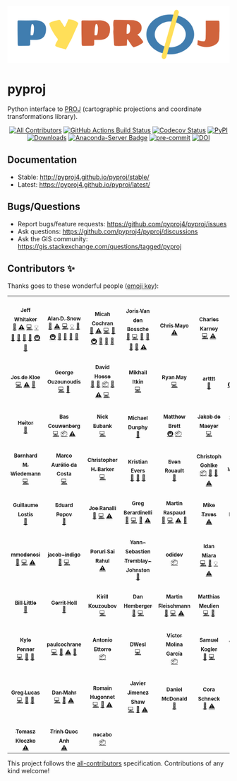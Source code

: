 ![Pyproj logo](https://raw.githubusercontent.com/pyproj4/pyproj/main/docs/media/logo.png)

# pyproj

Python interface to [PROJ](http://proj.org) (cartographic projections and coordinate transformations library).

<p align="center">
<a href="#contributors"><img alt="All Contributors" src="https://img.shields.io/badge/all_contributors-66-orange.svg?style=flat-square"></a>
<a href="https://github.com/pyproj4/pyproj/actions?query=workflow%3ATests"><img alt="GitHub Actions Build Status" src="https://github.com/pyproj4/pyproj/workflows/Tests/badge.svg"></a>
<a href="https://codecov.io/gh/pyproj4/pyproj"><img alt="Codecov Status" src="https://codecov.io/gh/pyproj4/pyproj/branch/main/graph/badge.svg"></a>
<a href="https://badge.fury.io/py/pyproj"><img alt="PyPI" src="https://badge.fury.io/py/pyproj.svg"></a>
<a href="https://pepy.tech/project/pyproj"><img alt="Downloads" src="https://pepy.tech/badge/pyproj"></a>
<a href="https://anaconda.org/conda-forge/pyproj"><img alt="Anaconda-Server Badge" src="https://anaconda.org/conda-forge/pyproj/badges/version.svg"></a>
<a href="https://github.com/pre-commit/pre-commit"><img alt="pre-commit" src="https://img.shields.io/badge/pre--commit-enabled-brightgreen?logo=pre-commit&logoColor=white"></a>
<a href="https://zenodo.org/badge/latestdoi/28607354"><img alt="DOI" src="https://zenodo.org/badge/28607354.svg"></a>
</p>


## Documentation

- Stable: http://pyproj4.github.io/pyproj/stable/
- Latest: https://pyproj4.github.io/pyproj/latest/

## Bugs/Questions

- Report bugs/feature requests: https://github.com/pyproj4/pyproj/issues
- Ask questions: https://github.com/pyproj4/pyproj/discussions
- Ask the GIS community: https://gis.stackexchange.com/questions/tagged/pyproj

## Contributors ✨

Thanks goes to these wonderful people ([emoji key](https://allcontributors.org/docs/en/emoji-key)):

<!-- ALL-CONTRIBUTORS-LIST:START - Do not remove or modify this section -->
<!-- prettier-ignore-start -->
<!-- markdownlint-disable -->
<table>
  <tr>
    <td align="center"><a href="https://github.com/jswhit"><img src="https://avatars2.githubusercontent.com/u/579593?v=4?s=100" width="100px;" alt=""/><br /><sub><b>Jeff Whitaker</b></sub></a><br /><a href="https://github.com/pyproj4/pyproj/commits?author=jswhit" title="Documentation">📖</a> <a href="https://github.com/pyproj4/pyproj/commits?author=jswhit" title="Tests">⚠️</a> <a href="https://github.com/pyproj4/pyproj/commits?author=jswhit" title="Code">💻</a> <a href="#example-jswhit" title="Examples">💡</a> <a href="#ideas-jswhit" title="Ideas, Planning, & Feedback">🤔</a> <a href="https://github.com/pyproj4/pyproj/pulls?q=is%3Apr+reviewed-by%3Ajswhit" title="Reviewed Pull Requests">👀</a> <a href="#question-jswhit" title="Answering Questions">💬</a> <a href="#maintenance-jswhit" title="Maintenance">🚧</a> <a href="#infra-jswhit" title="Infrastructure (Hosting, Build-Tools, etc)">🚇</a> <a href="https://github.com/pyproj4/pyproj/issues?q=author%3Ajswhit" title="Bug reports">🐛</a></td>
    <td align="center"><a href="https://github.com/snowman2"><img src="https://avatars3.githubusercontent.com/u/8699967?v=4?s=100" width="100px;" alt=""/><br /><sub><b>Alan D. Snow</b></sub></a><br /><a href="https://github.com/pyproj4/pyproj/commits?author=snowman2" title="Documentation">📖</a> <a href="https://github.com/pyproj4/pyproj/commits?author=snowman2" title="Tests">⚠️</a> <a href="https://github.com/pyproj4/pyproj/commits?author=snowman2" title="Code">💻</a> <a href="#example-snowman2" title="Examples">💡</a> <a href="#maintenance-snowman2" title="Maintenance">🚧</a> <a href="#infra-snowman2" title="Infrastructure (Hosting, Build-Tools, etc)">🚇</a> <a href="#ideas-snowman2" title="Ideas, Planning, & Feedback">🤔</a> <a href="https://github.com/pyproj4/pyproj/pulls?q=is%3Apr+reviewed-by%3Asnowman2" title="Reviewed Pull Requests">👀</a> <a href="#question-snowman2" title="Answering Questions">💬</a> <a href="https://github.com/pyproj4/pyproj/issues?q=author%3Asnowman2" title="Bug reports">🐛</a></td>
    <td align="center"><a href="https://github.com/micahcochran"><img src="https://avatars0.githubusercontent.com/u/7433104?v=4?s=100" width="100px;" alt=""/><br /><sub><b>Micah Cochran</b></sub></a><br /><a href="https://github.com/pyproj4/pyproj/commits?author=micahcochran" title="Documentation">📖</a> <a href="https://github.com/pyproj4/pyproj/commits?author=micahcochran" title="Tests">⚠️</a> <a href="https://github.com/pyproj4/pyproj/commits?author=micahcochran" title="Code">💻</a> <a href="#maintenance-micahcochran" title="Maintenance">🚧</a> <a href="#infra-micahcochran" title="Infrastructure (Hosting, Build-Tools, etc)">🚇</a> <a href="https://github.com/pyproj4/pyproj/pulls?q=is%3Apr+reviewed-by%3Amicahcochran" title="Reviewed Pull Requests">👀</a> <a href="#question-micahcochran" title="Answering Questions">💬</a> <a href="https://github.com/pyproj4/pyproj/issues?q=author%3Amicahcochran" title="Bug reports">🐛</a></td>
    <td align="center"><a href="https://jorisvandenbossche.github.io/"><img src="https://avatars2.githubusercontent.com/u/1020496?v=4?s=100" width="100px;" alt=""/><br /><sub><b>Joris Van den Bossche</b></sub></a><br /><a href="https://github.com/pyproj4/pyproj/commits?author=jorisvandenbossche" title="Documentation">📖</a> <a href="https://github.com/pyproj4/pyproj/commits?author=jorisvandenbossche" title="Code">💻</a> <a href="#ideas-jorisvandenbossche" title="Ideas, Planning, & Feedback">🤔</a> <a href="https://github.com/pyproj4/pyproj/pulls?q=is%3Apr+reviewed-by%3Ajorisvandenbossche" title="Reviewed Pull Requests">👀</a> <a href="#question-jorisvandenbossche" title="Answering Questions">💬</a> <a href="https://github.com/pyproj4/pyproj/issues?q=author%3Ajorisvandenbossche" title="Bug reports">🐛</a> <a href="https://github.com/pyproj4/pyproj/commits?author=jorisvandenbossche" title="Tests">⚠️</a></td>
    <td align="center"><a href="https://github.com/cjmayo"><img src="https://avatars1.githubusercontent.com/u/921089?v=4?s=100" width="100px;" alt=""/><br /><sub><b>Chris Mayo</b></sub></a><br /><a href="https://github.com/pyproj4/pyproj/commits?author=cjmayo" title="Tests">⚠️</a></td>
    <td align="center"><a href="https://www.petrel.org"><img src="https://avatars1.githubusercontent.com/u/2298266?v=4?s=100" width="100px;" alt=""/><br /><sub><b>Charles Karney</b></sub></a><br /><a href="https://github.com/pyproj4/pyproj/commits?author=cffk" title="Code">💻</a> <a href="https://github.com/pyproj4/pyproj/commits?author=cffk" title="Tests">⚠️</a></td>
    <td align="center"><a href="http://www.justaprogrammer.net/profile/justin"><img src="https://avatars3.githubusercontent.com/u/146930?v=4?s=100" width="100px;" alt=""/><br /><sub><b>Justin Dearing</b></sub></a><br /><a href="#infra-zippy1981" title="Infrastructure (Hosting, Build-Tools, etc)">🚇</a></td>
  </tr>
  <tr>
    <td align="center"><a href="https://github.com/jdkloe"><img src="https://avatars3.githubusercontent.com/u/1906112?v=4?s=100" width="100px;" alt=""/><br /><sub><b>Jos de Kloe</b></sub></a><br /><a href="https://github.com/pyproj4/pyproj/commits?author=jdkloe" title="Code">💻</a> <a href="https://github.com/pyproj4/pyproj/commits?author=jdkloe" title="Tests">⚠️</a> <a href="https://github.com/pyproj4/pyproj/issues?q=author%3Ajdkloe" title="Bug reports">🐛</a></td>
    <td align="center"><a href="https://github.com/georgeouzou"><img src="https://avatars3.githubusercontent.com/u/16732042?v=4?s=100" width="100px;" alt=""/><br /><sub><b>George Ouzounoudis</b></sub></a><br /><a href="https://github.com/pyproj4/pyproj/commits?author=georgeouzou" title="Code">💻</a> <a href="#ideas-georgeouzou" title="Ideas, Planning, & Feedback">🤔</a></td>
    <td align="center"><a href="https://github.com/djhoese"><img src="https://avatars3.githubusercontent.com/u/1828519?v=4?s=100" width="100px;" alt=""/><br /><sub><b>David Hoese</b></sub></a><br /><a href="https://github.com/pyproj4/pyproj/pulls?q=is%3Apr+reviewed-by%3Adjhoese" title="Reviewed Pull Requests">👀</a> <a href="#ideas-djhoese" title="Ideas, Planning, & Feedback">🤔</a> <a href="#platform-djhoese" title="Packaging/porting to new platform">📦</a> <a href="https://github.com/pyproj4/pyproj/commits?author=djhoese" title="Documentation">📖</a> <a href="https://github.com/pyproj4/pyproj/commits?author=djhoese" title="Tests">⚠️</a> <a href="https://github.com/pyproj4/pyproj/commits?author=djhoese" title="Code">💻</a></td>
    <td align="center"><a href="http://mitkin.github.io"><img src="https://avatars3.githubusercontent.com/u/3927849?v=4?s=100" width="100px;" alt=""/><br /><sub><b>Mikhail Itkin</b></sub></a><br /><a href="https://github.com/pyproj4/pyproj/commits?author=mitkin" title="Code">💻</a></td>
    <td align="center"><a href="http://dopplershift.github.io"><img src="https://avatars2.githubusercontent.com/u/221526?v=4?s=100" width="100px;" alt=""/><br /><sub><b>Ryan May</b></sub></a><br /><a href="https://github.com/pyproj4/pyproj/commits?author=dopplershift" title="Code">💻</a></td>
    <td align="center"><a href="https://github.com/artttt"><img src="https://avatars3.githubusercontent.com/u/4626281?v=4?s=100" width="100px;" alt=""/><br /><sub><b>artttt</b></sub></a><br /><a href="#ideas-artttt" title="Ideas, Planning, & Feedback">🤔</a></td>
    <td align="center"><a href="http://ocefpaf.github.io/python4oceanographers"><img src="https://avatars1.githubusercontent.com/u/950575?v=4?s=100" width="100px;" alt=""/><br /><sub><b>Filipe</b></sub></a><br /><a href="#infra-ocefpaf" title="Infrastructure (Hosting, Build-Tools, etc)">🚇</a> <a href="https://github.com/pyproj4/pyproj/commits?author=ocefpaf" title="Code">💻</a> <a href="#platform-ocefpaf" title="Packaging/porting to new platform">📦</a> <a href="https://github.com/pyproj4/pyproj/commits?author=ocefpaf" title="Documentation">📖</a></td>
  </tr>
  <tr>
    <td align="center"><a href="https://github.com/heitorPB"><img src="https://avatars2.githubusercontent.com/u/13461702?v=4?s=100" width="100px;" alt=""/><br /><sub><b>Heitor</b></sub></a><br /><a href="https://github.com/pyproj4/pyproj/commits?author=heitorPB" title="Documentation">📖</a></td>
    <td align="center"><a href="https://github.com/sebastic"><img src="https://avatars3.githubusercontent.com/u/4605306?v=4?s=100" width="100px;" alt=""/><br /><sub><b>Bas Couwenberg</b></sub></a><br /><a href="https://github.com/pyproj4/pyproj/commits?author=sebastic" title="Code">💻</a> <a href="#platform-sebastic" title="Packaging/porting to new platform">📦</a> <a href="https://github.com/pyproj4/pyproj/commits?author=sebastic" title="Tests">⚠️</a></td>
    <td align="center"><a href="https://github.com/nickeubank"><img src="https://avatars0.githubusercontent.com/u/9683693?v=4?s=100" width="100px;" alt=""/><br /><sub><b>Nick Eubank</b></sub></a><br /><a href="https://github.com/pyproj4/pyproj/commits?author=nickeubank" title="Code">💻</a></td>
    <td align="center"><a href="https://www.math.uwaterloo.ca/~mdunphy/"><img src="https://avatars3.githubusercontent.com/u/9088426?v=4?s=100" width="100px;" alt=""/><br /><sub><b>Michael Dunphy</b></sub></a><br /><a href="https://github.com/pyproj4/pyproj/commits?author=mdunphy" title="Documentation">📖</a></td>
    <td align="center"><a href="http://matthew.dynevor.org"><img src="https://avatars2.githubusercontent.com/u/67612?v=4?s=100" width="100px;" alt=""/><br /><sub><b>Matthew Brett</b></sub></a><br /><a href="#infra-matthew-brett" title="Infrastructure (Hosting, Build-Tools, etc)">🚇</a> <a href="#platform-matthew-brett" title="Packaging/porting to new platform">📦</a></td>
    <td align="center"><a href="https://naboa.de"><img src="https://avatars1.githubusercontent.com/u/10531844?v=4?s=100" width="100px;" alt=""/><br /><sub><b>Jakob de Maeyer </b></sub></a><br /><a href="https://github.com/pyproj4/pyproj/commits?author=jdemaeyer" title="Code">💻</a></td>
    <td align="center"><a href="https://gitter.im"><img src="https://avatars2.githubusercontent.com/u/8518239?v=4?s=100" width="100px;" alt=""/><br /><sub><b>The Gitter Badger</b></sub></a><br /><a href="https://github.com/pyproj4/pyproj/commits?author=gitter-badger" title="Documentation">📖</a></td>
  </tr>
  <tr>
    <td align="center"><a href="http://lizards.opensuse.org/author/bmwiedemann/"><img src="https://avatars3.githubusercontent.com/u/637990?v=4?s=100" width="100px;" alt=""/><br /><sub><b>Bernhard M. Wiedemann</b></sub></a><br /><a href="https://github.com/pyproj4/pyproj/commits?author=bmwiedemann" title="Code">💻</a></td>
    <td align="center"><a href="https://github.com/ReallyNiceGuy"><img src="https://avatars0.githubusercontent.com/u/6545730?v=4?s=100" width="100px;" alt=""/><br /><sub><b>Marco Aurélio da Costa</b></sub></a><br /><a href="https://github.com/pyproj4/pyproj/commits?author=ReallyNiceGuy" title="Code">💻</a></td>
    <td align="center"><a href="https://github.com/ChrisBarker-NOAA"><img src="https://avatars2.githubusercontent.com/u/916576?v=4?s=100" width="100px;" alt=""/><br /><sub><b>Christopher H. Barker</b></sub></a><br /><a href="https://github.com/pyproj4/pyproj/commits?author=ChrisBarker-NOAA" title="Code">💻</a></td>
    <td align="center"><a href="https://evers.dev/"><img src="https://avatars3.githubusercontent.com/u/13132571?v=4?s=100" width="100px;" alt=""/><br /><sub><b>Kristian Evers</b></sub></a><br /><a href="#question-kbevers" title="Answering Questions">💬</a> <a href="#ideas-kbevers" title="Ideas, Planning, & Feedback">🤔</a> <a href="https://github.com/pyproj4/pyproj/commits?author=kbevers" title="Documentation">📖</a></td>
    <td align="center"><a href="http://www.spatialys.com/en/about/"><img src="https://avatars2.githubusercontent.com/u/1192433?v=4?s=100" width="100px;" alt=""/><br /><sub><b>Even Rouault</b></sub></a><br /><a href="#question-rouault" title="Answering Questions">💬</a></td>
    <td align="center"><a href="https://github.com/cgohlke"><img src="https://avatars3.githubusercontent.com/u/483428?v=4?s=100" width="100px;" alt=""/><br /><sub><b>Christoph Gohlke</b></sub></a><br /><a href="#platform-cgohlke" title="Packaging/porting to new platform">📦</a> <a href="#question-cgohlke" title="Answering Questions">💬</a> <a href="https://github.com/pyproj4/pyproj/issues?q=author%3Acgohlke" title="Bug reports">🐛</a> <a href="https://github.com/pyproj4/pyproj/commits?author=cgohlke" title="Tests">⚠️</a></td>
    <td align="center"><a href="https://github.com/chrrrisw"><img src="https://avatars0.githubusercontent.com/u/5555320?v=4?s=100" width="100px;" alt=""/><br /><sub><b>Chris Willoughby</b></sub></a><br /><a href="https://github.com/pyproj4/pyproj/commits?author=chrrrisw" title="Code">💻</a></td>
  </tr>
  <tr>
    <td align="center"><a href="https://github.com/glostis"><img src="https://avatars0.githubusercontent.com/u/25295717?v=4?s=100" width="100px;" alt=""/><br /><sub><b>Guillaume Lostis</b></sub></a><br /><a href="https://github.com/pyproj4/pyproj/commits?author=glostis" title="Documentation">📖</a></td>
    <td align="center"><a href="https://github.com/edpop"><img src="https://avatars3.githubusercontent.com/u/13479292?v=4?s=100" width="100px;" alt=""/><br /><sub><b>Eduard Popov</b></sub></a><br /><a href="https://github.com/pyproj4/pyproj/commits?author=edpop" title="Documentation">📖</a></td>
    <td align="center"><a href="http://www.personal.psu.edu/jar339"><img src="https://avatars2.githubusercontent.com/u/7864460?v=4?s=100" width="100px;" alt=""/><br /><sub><b>Joe Ranalli</b></sub></a><br /><a href="https://github.com/pyproj4/pyproj/issues?q=author%3Ajranalli" title="Bug reports">🐛</a> <a href="https://github.com/pyproj4/pyproj/commits?author=jranalli" title="Code">💻</a> <a href="https://github.com/pyproj4/pyproj/commits?author=jranalli" title="Tests">⚠️</a></td>
    <td align="center"><a href="https://github.com/gberardinelli"><img src="https://avatars0.githubusercontent.com/u/13799588?v=4?s=100" width="100px;" alt=""/><br /><sub><b>Greg Berardinelli</b></sub></a><br /><a href="https://github.com/pyproj4/pyproj/issues?q=author%3Agberardinelli" title="Bug reports">🐛</a> <a href="https://github.com/pyproj4/pyproj/commits?author=gberardinelli" title="Code">💻</a> <a href="#ideas-gberardinelli" title="Ideas, Planning, & Feedback">🤔</a> <a href="https://github.com/pyproj4/pyproj/commits?author=gberardinelli" title="Tests">⚠️</a></td>
    <td align="center"><a href="https://github.com/mraspaud"><img src="https://avatars1.githubusercontent.com/u/167802?v=4?s=100" width="100px;" alt=""/><br /><sub><b>Martin Raspaud</b></sub></a><br /><a href="https://github.com/pyproj4/pyproj/issues?q=author%3Amraspaud" title="Bug reports">🐛</a> <a href="https://github.com/pyproj4/pyproj/commits?author=mraspaud" title="Code">💻</a> <a href="https://github.com/pyproj4/pyproj/commits?author=mraspaud" title="Tests">⚠️</a> <a href="#ideas-mraspaud" title="Ideas, Planning, & Feedback">🤔</a></td>
    <td align="center"><a href="https://sites.google.com/site/mwtoews/"><img src="https://avatars1.githubusercontent.com/u/895458?v=4?s=100" width="100px;" alt=""/><br /><sub><b>Mike Taves</b></sub></a><br /><a href="https://github.com/pyproj4/pyproj/commits?author=mwtoews" title="Tests">⚠️</a></td>
    <td align="center"><a href="http://davidhaberthür.ch"><img src="https://avatars2.githubusercontent.com/u/1651235?v=4?s=100" width="100px;" alt=""/><br /><sub><b>David Haberthür</b></sub></a><br /><a href="https://github.com/pyproj4/pyproj/commits?author=habi" title="Documentation">📖</a></td>
  </tr>
  <tr>
    <td align="center"><a href="https://github.com/mmodenesi"><img src="https://avatars2.githubusercontent.com/u/5569789?v=4?s=100" width="100px;" alt=""/><br /><sub><b>mmodenesi</b></sub></a><br /><a href="https://github.com/pyproj4/pyproj/issues?q=author%3Ammodenesi" title="Bug reports">🐛</a> <a href="https://github.com/pyproj4/pyproj/commits?author=mmodenesi" title="Code">💻</a> <a href="https://github.com/pyproj4/pyproj/commits?author=mmodenesi" title="Tests">⚠️</a></td>
    <td align="center"><a href="https://www.indigoag.com/"><img src="https://avatars0.githubusercontent.com/u/48448372?v=4?s=100" width="100px;" alt=""/><br /><sub><b>jacob-indigo</b></sub></a><br /><a href="https://github.com/pyproj4/pyproj/issues?q=author%3Ajacob-indigo" title="Bug reports">🐛</a> <a href="https://github.com/pyproj4/pyproj/commits?author=jacob-indigo" title="Code">💻</a></td>
    <td align="center"><a href="https://rahulporuri.github.io"><img src="https://avatars0.githubusercontent.com/u/1926457?v=4?s=100" width="100px;" alt=""/><br /><sub><b>Poruri Sai Rahul</b></sub></a><br /><a href="https://github.com/pyproj4/pyproj/commits?author=rahulporuri" title="Tests">⚠️</a></td>
    <td align="center"><a href="https://medium.com/@underchemist"><img src="https://avatars1.githubusercontent.com/u/5283998?v=4?s=100" width="100px;" alt=""/><br /><sub><b>Yann-Sebastien Tremblay-Johnston</b></sub></a><br /><a href="https://github.com/pyproj4/pyproj/commits?author=underchemist" title="Documentation">📖</a></td>
    <td align="center"><a href="https://github.com/odidev"><img src="https://avatars2.githubusercontent.com/u/40816837?v=4?s=100" width="100px;" alt=""/><br /><sub><b>odidev</b></sub></a><br /><a href="#platform-odidev" title="Packaging/porting to new platform">📦</a></td>
    <td align="center"><a href="https://github.com/idanmiara"><img src="https://avatars.githubusercontent.com/u/26349741?v=4?s=100" width="100px;" alt=""/><br /><sub><b>Idan Miara</b></sub></a><br /><a href="https://github.com/pyproj4/pyproj/commits?author=idanmiara" title="Code">💻</a> <a href="https://github.com/pyproj4/pyproj/commits?author=idanmiara" title="Documentation">📖</a> <a href="#example-idanmiara" title="Examples">💡</a> <a href="https://github.com/pyproj4/pyproj/commits?author=idanmiara" title="Tests">⚠️</a></td>
    <td align="center"><a href="https://github.com/direvus"><img src="https://avatars.githubusercontent.com/u/312229?v=4?s=100" width="100px;" alt=""/><br /><sub><b>Brendan Jurd</b></sub></a><br /><a href="https://github.com/pyproj4/pyproj/commits?author=direvus" title="Documentation">📖</a> <a href="#design-direvus" title="Design">🎨</a></td>
  </tr>
  <tr>
    <td align="center"><a href="https://www.metoffice.gov.uk/"><img src="https://avatars.githubusercontent.com/u/2051656?v=4?s=100" width="100px;" alt=""/><br /><sub><b>Bill Little</b></sub></a><br /><a href="https://github.com/pyproj4/pyproj/commits?author=bjlittle" title="Documentation">📖</a></td>
    <td align="center"><a href="https://github.com/gerritholl"><img src="https://avatars.githubusercontent.com/u/500246?v=4?s=100" width="100px;" alt=""/><br /><sub><b>Gerrit Holl</b></sub></a><br /><a href="https://github.com/pyproj4/pyproj/commits?author=gerritholl" title="Documentation">📖</a></td>
    <td align="center"><a href="https://github.com/Kirill888"><img src="https://avatars.githubusercontent.com/u/1428024?v=4?s=100" width="100px;" alt=""/><br /><sub><b>Kirill Kouzoubov</b></sub></a><br /><a href="https://github.com/pyproj4/pyproj/commits?author=Kirill888" title="Code">💻</a></td>
    <td align="center"><a href="https://github.com/hemberger"><img src="https://avatars.githubusercontent.com/u/846186?v=4?s=100" width="100px;" alt=""/><br /><sub><b>Dan Hemberger</b></sub></a><br /><a href="https://github.com/pyproj4/pyproj/issues?q=author%3Ahemberger" title="Bug reports">🐛</a> <a href="https://github.com/pyproj4/pyproj/commits?author=hemberger" title="Code">💻</a></td>
    <td align="center"><a href="https://github.com/martinfleis"><img src="https://avatars.githubusercontent.com/u/36797143?v=4?s=100" width="100px;" alt=""/><br /><sub><b>Martin Fleischmann</b></sub></a><br /><a href="https://github.com/pyproj4/pyproj/issues?q=author%3Amartinfleis" title="Bug reports">🐛</a> <a href="https://github.com/pyproj4/pyproj/commits?author=martinfleis" title="Code">💻</a> <a href="https://github.com/pyproj4/pyproj/commits?author=martinfleis" title="Tests">⚠️</a></td>
    <td align="center"><a href="https://github.com/orontee"><img src="https://avatars.githubusercontent.com/u/2065954?v=4?s=100" width="100px;" alt=""/><br /><sub><b>Matthias Meulien</b></sub></a><br /><a href="https://github.com/pyproj4/pyproj/commits?author=orontee" title="Code">💻</a> <a href="https://github.com/pyproj4/pyproj/issues?q=author%3Aorontee" title="Bug reports">🐛</a></td>
    <td align="center"><a href="https://github.com/iboates"><img src="https://avatars.githubusercontent.com/u/13814358?v=4?s=100" width="100px;" alt=""/><br /><sub><b>Isaac Boates</b></sub></a><br /><a href="https://github.com/pyproj4/pyproj/commits?author=iboates" title="Code">💻</a> <a href="https://github.com/pyproj4/pyproj/issues?q=author%3Aiboates" title="Bug reports">🐛</a> <a href="https://github.com/pyproj4/pyproj/commits?author=iboates" title="Tests">⚠️</a></td>
  </tr>
  <tr>
    <td align="center"><a href="https://github.com/kdpenner"><img src="https://avatars.githubusercontent.com/u/9297904?v=4?s=100" width="100px;" alt=""/><br /><sub><b>Kyle Penner</b></sub></a><br /><a href="https://github.com/pyproj4/pyproj/commits?author=kdpenner" title="Code">💻</a> <a href="https://github.com/pyproj4/pyproj/issues?q=author%3Akdpenner" title="Bug reports">🐛</a> <a href="https://github.com/pyproj4/pyproj/commits?author=kdpenner" title="Documentation">📖</a></td>
    <td align="center"><a href="https://github.com/paulcochrane"><img src="https://avatars.githubusercontent.com/u/18310598?v=4?s=100" width="100px;" alt=""/><br /><sub><b>paulcochrane</b></sub></a><br /><a href="https://github.com/pyproj4/pyproj/commits?author=paulcochrane" title="Code">💻</a> <a href="https://github.com/pyproj4/pyproj/commits?author=paulcochrane" title="Documentation">📖</a> <a href="https://github.com/pyproj4/pyproj/commits?author=paulcochrane" title="Tests">⚠️</a> <a href="https://github.com/pyproj4/pyproj/issues?q=author%3Apaulcochrane" title="Bug reports">🐛</a></td>
    <td align="center"><a href="https://github.com/vot4anto"><img src="https://avatars.githubusercontent.com/u/56338190?v=4?s=100" width="100px;" alt=""/><br /><sub><b>Antonio Ettorre</b></sub></a><br /><a href="#platform-vot4anto" title="Packaging/porting to new platform">📦</a></td>
    <td align="center"><a href="https://github.com/DWesl"><img src="https://avatars.githubusercontent.com/u/22566757?v=4?s=100" width="100px;" alt=""/><br /><sub><b>DWesl</b></sub></a><br /><a href="https://github.com/pyproj4/pyproj/commits?author=DWesl" title="Code">💻</a></td>
    <td align="center"><a href="https://github.com/molinav"><img src="https://avatars.githubusercontent.com/u/9979942?v=4?s=100" width="100px;" alt=""/><br /><sub><b>Víctor Molina García</b></sub></a><br /><a href="#platform-molinav" title="Packaging/porting to new platform">📦</a></td>
    <td align="center"><a href="https://github.com/skogler"><img src="https://avatars.githubusercontent.com/u/1032405?v=4?s=100" width="100px;" alt=""/><br /><sub><b>Samuel Kogler</b></sub></a><br /><a href="https://github.com/pyproj4/pyproj/issues?q=author%3Askogler" title="Bug reports">🐛</a> <a href="https://github.com/pyproj4/pyproj/commits?author=skogler" title="Code">💻</a></td>
    <td align="center"><a href="https://github.com/shadchin"><img src="https://avatars.githubusercontent.com/u/61256?v=4?s=100" width="100px;" alt=""/><br /><sub><b>Alexander Shadchin</b></sub></a><br /><a href="https://github.com/pyproj4/pyproj/issues?q=author%3Ashadchin" title="Bug reports">🐛</a> <a href="https://github.com/pyproj4/pyproj/commits?author=shadchin" title="Code">💻</a></td>
  </tr>
  <tr>
    <td align="center"><a href="https://github.com/greglucas"><img src="https://avatars.githubusercontent.com/u/12417828?v=4?s=100" width="100px;" alt=""/><br /><sub><b>Greg Lucas</b></sub></a><br /><a href="https://github.com/pyproj4/pyproj/commits?author=greglucas" title="Code">💻</a> <a href="#ideas-greglucas" title="Ideas, Planning, & Feedback">🤔</a> <a href="#maintenance-greglucas" title="Maintenance">🚧</a></td>
    <td align="center"><a href="https://github.com/dmahr1"><img src="https://avatars.githubusercontent.com/u/8354515?v=4?s=100" width="100px;" alt=""/><br /><sub><b>Dan Mahr</b></sub></a><br /><a href="https://github.com/pyproj4/pyproj/commits?author=dmahr1" title="Code">💻</a> <a href="https://github.com/pyproj4/pyproj/commits?author=dmahr1" title="Documentation">📖</a> <a href="https://github.com/pyproj4/pyproj/commits?author=dmahr1" title="Tests">⚠️</a></td>
    <td align="center"><a href="https://github.com/rhugonnet"><img src="https://avatars.githubusercontent.com/u/28896516?v=4?s=100" width="100px;" alt=""/><br /><sub><b>Romain Hugonnet</b></sub></a><br /><a href="https://github.com/pyproj4/pyproj/commits?author=rhugonnet" title="Code">💻</a> <a href="https://github.com/pyproj4/pyproj/commits?author=rhugonnet" title="Documentation">📖</a> <a href="https://github.com/pyproj4/pyproj/commits?author=rhugonnet" title="Tests">⚠️</a></td>
    <td align="center"><a href="https://javier.jimenezshaw.com/"><img src="https://avatars.githubusercontent.com/u/15678366?v=4?s=100" width="100px;" alt=""/><br /><sub><b>Javier Jimenez Shaw</b></sub></a><br /><a href="https://github.com/pyproj4/pyproj/commits?author=jjimenezshaw" title="Code">💻</a> <a href="https://github.com/pyproj4/pyproj/commits?author=jjimenezshaw" title="Documentation">📖</a> <a href="https://github.com/pyproj4/pyproj/commits?author=jjimenezshaw" title="Tests">⚠️</a></td>
    <td align="center"><a href="https://github.com/djm93dev"><img src="https://avatars.githubusercontent.com/u/101536185?v=4?s=100" width="100px;" alt=""/><br /><sub><b>Daniel McDonald</b></sub></a><br /><a href="https://github.com/pyproj4/pyproj/commits?author=djm93dev" title="Documentation">📖</a></td>
    <td align="center"><a href="https://cyschneck.com/"><img src="https://avatars.githubusercontent.com/u/22159116?v=4?s=100" width="100px;" alt=""/><br /><sub><b>Cora Schneck</b></sub></a><br /><a href="https://github.com/pyproj4/pyproj/commits?author=cyschneck" title="Documentation">📖</a> <a href="https://github.com/pyproj4/pyproj/commits?author=cyschneck" title="Tests">⚠️</a></td>
    <td align="center"><a href="https://github.com/zanejgr"><img src="https://avatars.githubusercontent.com/u/14795919?v=4?s=100" width="100px;" alt=""/><br /><sub><b>zanejgr</b></sub></a><br /><a href="https://github.com/pyproj4/pyproj/commits?author=zanejgr" title="Documentation">📖</a></td>
  </tr>
  <tr>
    <td align="center"><a href="https://github.com/kloczek"><img src="https://avatars.githubusercontent.com/u/31284574?v=4?s=100" width="100px;" alt=""/><br /><sub><b>Tomasz Kłoczko</b></sub></a><br /><a href="https://github.com/pyproj4/pyproj/commits?author=kloczek" title="Tests">⚠️</a></td>
    <td align="center"><a href="https://github.com/tqa236"><img src="https://avatars.githubusercontent.com/u/25203655?v=4?s=100" width="100px;" alt=""/><br /><sub><b>Trinh Quoc Anh</b></sub></a><br /><a href="https://github.com/pyproj4/pyproj/commits?author=tqa236" title="Tests">⚠️</a></td>
    <td align="center"><a href="https://github.com/necabo"><img src="https://avatars.githubusercontent.com/u/23185845?v=4?s=100" width="100px;" alt=""/><br /><sub><b>necabo</b></sub></a><br /><a href="#platform-necabo" title="Packaging/porting to new platform">📦</a></td>
  </tr>
</table>

<!-- markdownlint-restore -->
<!-- prettier-ignore-end -->

<!-- ALL-CONTRIBUTORS-LIST:END -->

This project follows the [all-contributors](https://github.com/all-contributors/all-contributors) specification. Contributions of any kind welcome!
